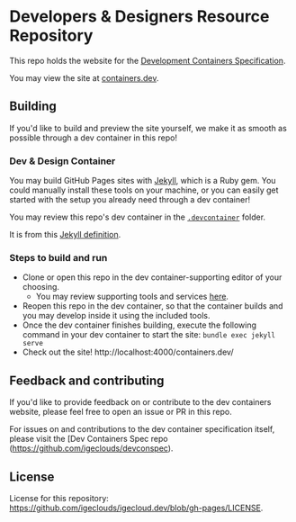 # Developers & Designers Resource Repository

This repo holds the website for the [Development Containers Specification](https://github.com/devcontainers/spec).

You may view the site at [containers.dev](https://igecloud.dev).

## Building

If you'd like to build and preview the site yourself, we make it as smooth as possible through a dev container in this repo!

### Dev & Design Container

You may build GitHub Pages sites with [Jekyll](https://jekyllrb.com/), which is a Ruby gem. You could manually install these tools on your machine, or you can easily get started with the setup you already need through a dev container!

You may review this repo's dev container in the [`.devcontainer`](https://github.com/devcontainers/containers.dev/tree/gh-pages/.devcontainer) folder.

It is from this [Jekyll definition](https://github.com/microsoft/vscode-dev-containers/tree/main/containers/jekyll).

### Steps to build and run

* Clone or open this repo in the dev container-supporting editor of your choosing.
     * You may review supporting tools and services [here](https://containers.dev/supporting).
* Reopen this repo in the dev container, so that the container builds and you may develop inside it using the included tools. 
* Once the dev container finishes building, execute the following command in your dev container to start the site: `bundle exec jekyll serve`
* Check out the site! http://localhost:4000/containers.dev/

## Feedback and contributing 

If you'd like to provide feedback on or contribute to the dev containers website, please feel free to open an issue or PR in this repo.

For issues on and contributions to the dev container specification itself, please visit the [Dev Containers Spec repo (https://github.com/igeclouds/devconspec).

## License

License for this repository: https://github.com/igeclouds/igecloud.dev/blob/gh-pages/LICENSE.
